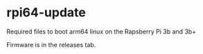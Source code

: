 # rpi64-update
Required files to boot arm64 linux on the Rapsberry Pi 3b and 3b+

Firmware is in the releases tab.
